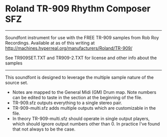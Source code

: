 # Roland TR-909 Rhythm Composer SFZ
---

Soundfont instrument for use with the FREE TR-909 samples from
Rob Roy Recordings. Available at as of this writing at
http://machines.hyperreal.org/manufacturers/Roland/TR-909/

See TR909SET.TXT and TR909-2.TXT for license and other info about
the samples

---

This soundfont is designed to leverage the multiple sample nature of the source set.

* Notes are mapped to the General Midi (GM) Drum map. Note numbers can be edited to taste in the section at the beginning of the file.
* TR-909.sfz outputs everything to a single stereo pair.
* TR-909-multi.sfz adds multiple outputs which are customizable in the file.
* In theory TR-909-multi.sfz should operate in single output players, which should ignore output numbers other than 0. In practice I've found that not always to be the case.
 
